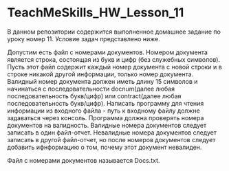 # TeachMeSkills_HW_Lesson_11
В данном репозитории содержится выполненное домашнее задание по уроку номер 11. Условие задач представлено ниже.

Допустим есть файл с номерами документов.
Номером документа является строка, состоящая из букв и цифр (без служебных символов).
Пусть этот файл содержит каждый номер документа с новой строки и в строке никакой другой информации, только номер документа.
Валидный номер документа должен иметь длину 15 символов и начинаться с последовательности docnum(далее любая последовательность букв/цифр) или сontract(далее любая последовательность букв/цифр).
Написать программу для чтения информации из входного файла - путь к входному файлу должне задаваться через консоль.
Программа должна проверять номера документов на валидность.
Валидные номера документов следует записать в один файл-отчет.
Невалидные номера документов следует записать в другой файл-отчет, но после номеров документов следует добавить ифнформацию о том, почему этот документ невалиден.

Файл с номерами документов называется Docs.txt.
